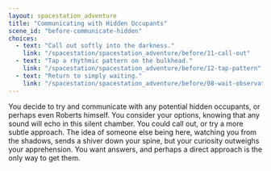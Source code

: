 ```yaml
---
layout: spacestation_adventure
title: "Communicating with Hidden Occupants"
scene_id: "before-communicate-hidden"
choices:
  - text: "Call out softly into the darkness."
    link: "/spacestation/spacestation_adventure/before/11-call-out"
  - text: "Tap a rhythmic pattern on the bulkhead."
    link: "/spacestation/spacestation_adventure/before/12-tap-pattern"
  - text: "Return to simply waiting."
    link: "/spacestation/spacestation_adventure/before/08-wait-observation-deck"
---
```


You decide to try and communicate with any potential hidden occupants, or perhaps even Roberts himself. You consider your options, knowing that any sound will echo in this silent chamber. You could call out, or try a more subtle approach. The idea of someone else being here, watching you from the shadows, sends a shiver down your spine, but your curiosity outweighs your apprehension. You want answers, and perhaps a direct approach is the only way to get them.
